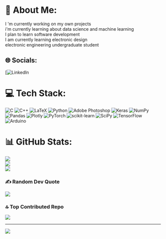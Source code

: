 # 💫 About Me:
I 'm currently working on my own projects<br>i'm currently learning about data science and machine learning<br>I plan to learn software development<br>I am currently learning electronic design<br>electronic engineering undergraduate student<br>


## 🌐 Socials:
[![LinkedIn](https://www.linkedin.com/in/carlos-s-rangel-933aa0134?lipi=urn%3Ali%3Apage%3Ad_flagship3_profile_view_base_contact_details%3BGUSF5djIQ3WByLDlsssZQg%3D%3D) 

# 💻 Tech Stack:
![C](https://img.shields.io/badge/c-%2300599C.svg?style=for-the-badge&logo=c&logoColor=white) ![C++](https://img.shields.io/badge/c++-%2300599C.svg?style=for-the-badge&logo=c%2B%2B&logoColor=white) ![LaTeX](https://img.shields.io/badge/latex-%23008080.svg?style=for-the-badge&logo=latex&logoColor=white) ![Python](https://img.shields.io/badge/python-3670A0?style=for-the-badge&logo=python&logoColor=ffdd54) ![Adobe Photoshop](https://img.shields.io/badge/adobephotoshop-%2331A8FF.svg?style=for-the-badge&logo=adobephotoshop&logoColor=white) ![Keras](https://img.shields.io/badge/Keras-%23D00000.svg?style=for-the-badge&logo=Keras&logoColor=white) ![NumPy](https://img.shields.io/badge/numpy-%23013243.svg?style=for-the-badge&logo=numpy&logoColor=white) ![Pandas](https://img.shields.io/badge/pandas-%23150458.svg?style=for-the-badge&logo=pandas&logoColor=white) ![Plotly](https://img.shields.io/badge/Plotly-%233F4F75.svg?style=for-the-badge&logo=plotly&logoColor=white) ![PyTorch](https://img.shields.io/badge/PyTorch-%23EE4C2C.svg?style=for-the-badge&logo=PyTorch&logoColor=white) ![scikit-learn](https://img.shields.io/badge/scikit--learn-%23F7931E.svg?style=for-the-badge&logo=scikit-learn&logoColor=white) ![SciPy](https://img.shields.io/badge/SciPy-%230C55A5.svg?style=for-the-badge&logo=scipy&logoColor=%white) ![TensorFlow](https://img.shields.io/badge/TensorFlow-%23FF6F00.svg?style=for-the-badge&logo=TensorFlow&logoColor=white) ![Arduino](https://img.shields.io/badge/-Arduino-00979D?style=for-the-badge&logo=Arduino&logoColor=white)
# 📊 GitHub Stats:
![](https://github-readme-stats.vercel.app/api?username=Carclox&theme=algolia&hide_border=false&include_all_commits=false&count_private=false)<br/>
![](https://github-readme-streak-stats.herokuapp.com/?user=Carclox&theme=algolia&hide_border=false)<br/>
![](https://github-readme-stats.vercel.app/api/top-langs/?username=Carclox&theme=algolia&hide_border=false&include_all_commits=false&count_private=false&layout=compact)

### ✍️ Random Dev Quote
![](https://quotes-github-readme.vercel.app/api?type=vetical&theme=dark)

### 🔝 Top Contributed Repo
![](https://github-contributor-stats.vercel.app/api?username=Carclox&limit=5&theme=dark&combine_all_yearly_contributions=true)

---
[![](https://visitcount.itsvg.in/api?id=Carclox&icon=0&color=0)](https://visitcount.itsvg.in)

<!-- Proudly created with GPRM ( https://gprm.itsvg.in ) -->
